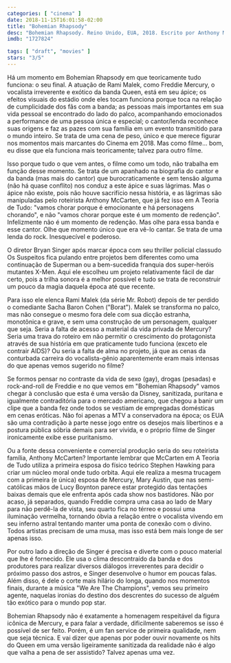 ```yaml
---
categories: [ "cinema" ]
date: 2018-11-15T16:01:58-02:00
title: "Bohemian Rhapsody"
desc: "Bohemian Rhapsody. Reino Unido, EUA, 2018. Escrito por Anthony McCarten baseado na história de Peter Morgan. Dirigido por Bryan Singer. Com Rami Malek, Lucy Boynton, Gwilym Lee. Musical, biografia, efeitos visuais, edição."
imdb: "1727824"

tags: [ "draft", "movies" ]
stars: "3/5"
---
```

Há um momento em Bohemian Rhapsody em que teoricamente tudo funciona: o seu final. A atuação de Rami Malek, como Freddie Mercury, o vocalista irreverente e exótico da banda Queen, está em seu ápice; os efeitos visuais do estádio onde eles tocam funciona porque toca na relação de cumplicidade dos fãs com a banda; as pessoas mais importantes em sua vida pessoal se encontrado do lado do palco, acompanhando emocionados a performance de uma pessoa única e especial; o cantor/lenda reconhece suas origens e faz as pazes com sua família em um evento transmitido para o mundo inteiro. Se trata de uma cena de peso, único e que merece figurar nos momentos mais marcantes do Cinema em 2018. Mas como filme... bom, eu disse que ela funciona mais teoricamente; talvez para outro filme.

Isso porque tudo o que vem antes, o filme como um todo, não trabalha em função desse momento. Se trata de um apanhado na biografia do cantor e da banda (mas mais do cantor) que burocraticamente e sem tensão alguma (não há quase conflito) nos conduz a este ápice e suas lágrimas. Mas o ápice não existe, pois não houve sacrifício nessa história, e as lágrimas são manipuladas pelo roteirista Anthony McCarten, que já fez isso em A Teoria de Tudo: "vamos chorar porque é emocionante e há personagens chorando", e não "vamos chorar porque este é um momento de redenção". Infelizmente não é um momento de redenção. Mas olhe para essa banda e esse cantor. Olhe que momento único que era vê-lo cantar. Se trata de uma lenda do rock. Inesquecível e poderoso.

O diretor Bryan Singer após marcar época com seu thriller policial classudo Os Suspeitos fica pulando entre projetos bem diferentes como uma continuação de Superman ou a bem-sucedida franquia dos super-heróis mutantes X-Men. Aqui ele escolheu um projeto relativamente fácil de dar certo, pois a trilha sonora é a melhor possível e tudo se trata de reconstruir um pouco da magia daquela época até que recente.

Para isso ele elenca Rami Malek (da série Mr. Robot) depois de ter perdido o comediante Sacha Baron Cohen ("Borat"). Malek se transforma no palco, mas não consegue o mesmo fora dele com sua dicção estranha, monotônica e grave, e sem uma construção de um personagem, qualquer que seja. Seria a falta de acesso a material da vida privada de Mercury? Seria uma trava do roteiro em não permitir o crescimento do protagonista através de sua história em que praticamente tudo funciona (exceto ele contrair AIDS)? Ou seria a falta de alma no projeto, já que as cenas da conturbada carreira do vocalista-gênio aparentemente eram mais intensas do que apenas vemos sugerido no filme?

Se formos pensar no contraste da vida de sexo (gay), drogas (pesadas) e rock-and-roll de Freddie e no que vemos em "Bohemian Rhapsody" vamos chegar à conclusão que esta é uma versão da Disney, sanitizada, puritana e igualmente contraditória para o mercado americano, que chegou a banir um clipe que a banda fez onde todos se vestiam de empregadas domésticas em cenas eróticas. Não foi apenas a MTV a conservadora na época; os EUA são uma contradição à parte nesse jogo entre os desejos mais libertinos e a postura pública sóbria demais para ser vivida, e o próprio filme de Singer ironicamente exibe esse puritanismo.

Ou a fonte dessa conveniente e comercial produção seria do seu roteirista família, Anthony McCarten? Importante lembrar que McCarten em A Teoria de Tudo utiliza a primeira esposa do físico teórico Stephen Hawking para criar um núcleo moral onde tudo orbita. Aqui ele realiza a mesma trucagem com a primeira (e única) esposa de Mercury, Mary Austin, que nas semi-católicas mãos de Lucy Boynton parece estar protegido das tentações baixas demais que ele enfrenta após cada show nos bastidores. Não por acaso, já separados, quando Freddie compra uma casa ao lado de Mary para não perdê-la de vista, seu quarto fica no térreo e possui uma iluminação vermelha, tornando óbvia a relação entre o vocalista vivendo em seu inferno astral tentando manter uma ponta de conexão com o divino. Todos artistas precisam de uma musa, mas isso está bem mais longe de ser apenas isso.

Por outro lado a direção de Singer é precisa e diverte com o pouco material que lhe é fornecido. Ele usa o clima descontraído da banda e dos produtores para realizar diversos diálogos irreverentes para decidir o próximo passo dos astros, e Singer desenvolve o humor em poucas falas. Além disso, é dele o corte mais hilário do longa, quando nos momentos finais, durante a música "We Are The Champions", vemos seu primeiro agente, naquelas ironias do destino dos descrentes do sucesso de alguém tão exótico para o mundo pop star.

Bohemian Rhapsody não é exatamente a homenagem respeitável da figura icônica de Mercury, e para falar a verdade, dificilmente saberemos se isso é possível de ser feito. Porém, é um fan service de primeira qualidade, nem que seja técnica. E vai dizer que apenas por poder ouvir novamente os hits do Queen em uma versão ligeiramente sanitizada da realidade não é algo que valha a pena de ser assistido? Talvez apenas uma vez.
